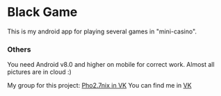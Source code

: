 # Black Game

This is my android app for playing several games in "mini-casino".

### Others

You need Android v8.0 and higher on mobile for correct work.
Almost all pictures are in cloud :)

My group for this project: <a href="https://vk.com/game_dev_spb">Pho2.7nix in VK</a>
You can find me in <a href="https://vk.com/vladikvasilyev">VK</a>
